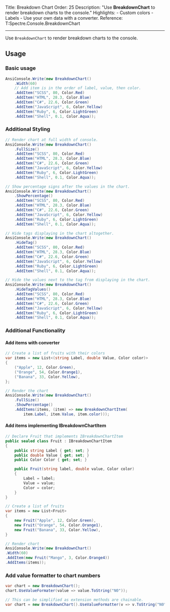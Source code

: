 Title: Breakdown Chart
Order: 25
Description: "Use **BreakdownChart** to render breakdown charts to the console."
Highlights:
    - Custom colors
    - Labels
    - Use your own data with a converter.
Reference: T:Spectre.Console.BreakdownChart

---

Use `BreakdownChart` to render breakdown charts to the console.

<?# AsciiCast cast="breakdown-chart" /?>

## Usage

### Basic usage

```csharp
AnsiConsole.Write(new BreakdownChart()
    .Width(60)
    // Add item is in the order of label, value, then color.
    .AddItem("SCSS", 80, Color.Red)
    .AddItem("HTML", 28.3, Color.Blue)
    .AddItem("C#", 22.6, Color.Green)
    .AddItem("JavaScript", 6, Color.Yellow)
    .AddItem("Ruby", 6, Color.LightGreen)
    .AddItem("Shell", 0.1, Color.Aqua));
```

### Additional Styling

```csharp
// Render chart at full width of console.
AnsiConsole.Write(new BreakdownChart()
    .FullSize()
    .AddItem("SCSS", 80, Color.Red)
    .AddItem("HTML", 28.3, Color.Blue)
    .AddItem("C#", 22.6, Color.Green)
    .AddItem("JavaScript", 6, Color.Yellow)
    .AddItem("Ruby", 6, Color.LightGreen)
    .AddItem("Shell", 0.1, Color.Aqua));
```

```csharp
// Show percentage signs after the values in the chart.
AnsiConsole.Write(new BreakdownChart()
    .ShowPercentage()
    .AddItem("SCSS", 80, Color.Red)
    .AddItem("HTML", 28.3, Color.Blue)
    .AddItem("C#", 22.6, Color.Green)
    .AddItem("JavaScript", 6, Color.Yellow)
    .AddItem("Ruby", 6, Color.LightGreen)
    .AddItem("Shell", 0.1, Color.Aqua));
```

```csharp
// Hide tags displaying in the chart altogether.
AnsiConsole.Write(new BreakdownChart()
    .HideTag()
    .AddItem("SCSS", 80, Color.Red)
    .AddItem("HTML", 28.3, Color.Blue)
    .AddItem("C#", 22.6, Color.Green)
    .AddItem("JavaScript", 6, Color.Yellow)
    .AddItem("Ruby", 6, Color.LightGreen)
    .AddItem("Shell", 0.1, Color.Aqua));
```

```csharp
// Hide the values next to the tag from displaying in the chart.
AnsiConsole.Write(new BreakdownChart()
    .HideTagValues()
    .AddItem("SCSS", 80, Color.Red)
    .AddItem("HTML", 28.3, Color.Blue)
    .AddItem("C#", 22.6, Color.Green)
    .AddItem("JavaScript", 6, Color.Yellow)
    .AddItem("Ruby", 6, Color.LightGreen)
    .AddItem("Shell", 0.1, Color.Aqua));
```

### Additional Functionality

#### Add items with converter

```csharp
// Create a list of fruits with their colors
var items = new List<(string Label, double Value, Color color)>
{
    ("Apple", 12, Color.Green),
    ("Orange", 54, Color.Orange1),
    ("Banana", 33, Color.Yellow),
};

// Render the chart
AnsiConsole.Write(new BreakdownChart()
    .FullSize()
    .ShowPercentage()
    .AddItems(items, (item) => new BreakdownChartItem(
        item.Label, item.Value, item.color)));
```

#### Add items implementing IBreakdownChartItem

```csharp
// Declare Fruit that implements IBreakdownChartItem
public sealed class Fruit : IBreakdownChartItem
{
    public string Label { get; set; }
    public double Value { get; set; }
    public Color Color { get; set; }

    public Fruit(string label, double value, Color color)
    {
        Label = label;
        Value = value;
        Color = color;
    }
}

// Create a list of fruits
var items = new List<Fruit>
{
    new Fruit("Apple", 12, Color.Green),
    new Fruit("Orange", 54, Color.Orange1),
    new Fruit("Banana", 33, Color.Yellow),
}

// Render chart
AnsiConsole.Write(new BreakdownChart()
.Width(60)
.AddItem(new Fruit("Mango", 3, Color.Orange4))
.AddItems(items));
```

### Add value formatter to chart numbers

```csharp
var chart = new BreakdownChart();
chart.UseValueFormater(value => value.ToString("N0"));

// This can be simplified as extension methods are chainable.
var chart = new BreakdownChart().UseValueFormatter(v => v.ToString("N0"));
```
